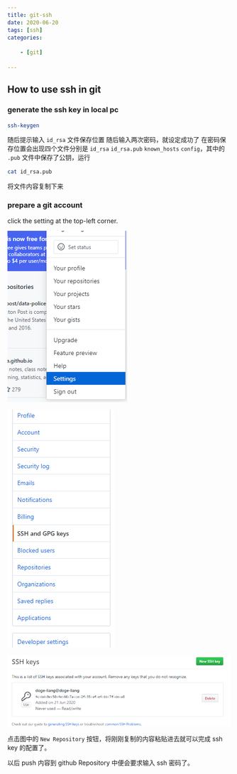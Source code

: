 ```yaml
---
title: git-ssh
date: 2020-06-20
tags: [ssh]
categories: 

    - [git]

---
```


## How to use ssh in git

### generate the ssh key in local pc

``` BASH
ssh-keygen
```

随后提示输入 `id_rsa` 文件保存位置
随后输入两次密码，就设定成功了
在密码保存位置会出现四个文件分别是 `id_rsa` `id_rsa.pub` `known_hosts` `config`，其中的 `.pub` 文件中保存了公钥，运行

``` BASH
cat id_rsa.pub
```

将文件内容复制下来

### prepare a git account

click the setting at the top-left corner.

![picture 1](assets/b9ed120ce8a918731007a77fad7a3a4c838d2637d128a6c8e3e8bce743521f43.png)

![picture 2](assets/5e0cfef621cbe20c38a15094443810f3d7dda20aca7b1f35e20b66f3c4252b5d.png)

![picture 3](assets/36db3af5779fdf07bd2aeb5aae0b6c5eb4d2f95b53fee84507c27ad806aa069b.png)

点击图中的 `New Repository` 按钮，将刚刚复制的内容粘贴进去就可以完成 ssh key 的配置了。

以后 push 内容到 github Repository 中便会要求输入 ssh 密码了。
